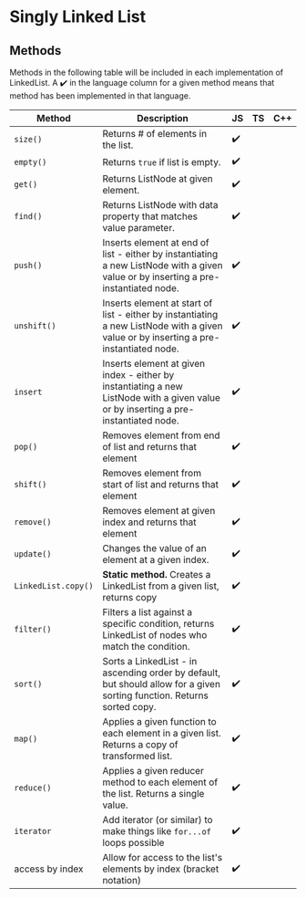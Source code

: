 # Singly Linked List


## Methods
Methods in the following table will be included in each implementation of LinkedList. A ✔️ in the language column for a given method means that method has been implemented in that language. 

| Method | Description | JS | TS | C++ |
| ------ | ----------- | -- | -- | --- |
| `size()` | Returns # of elements in the list. | ✔️ |  |  |
| `empty()` | Returns `true` if list is empty. | ✔️ |  |  |
| `get()` | Returns ListNode at given element. | ✔️ |  |  |
| `find()` | Returns ListNode with data property that matches value parameter. | ✔️ |  |  |
| `push()` | Inserts element at end of list - either by instantiating a new ListNode with a given value or by inserting a pre-instantiated node. | ✔️ |  |  |
| `unshift()` | Inserts element at start of list - either by instantiating a new ListNode with a given value or by inserting a pre-instantiated node. | ✔️ |  |  |
| `insert` | Inserts element at given index - either by instantiating a new ListNode with a given value or by inserting a pre-instantiated node. | ✔️ |  |  |
| `pop()` | Removes element from end of list and returns that element | ✔️ |  |  |
| `shift()` | Removes element from start of list and returns that element | ✔️ |  |  |
| `remove()` | Removes element at given index and returns that element | ✔️ |  |  |
| `update()` | Changes the value of an element at a given index. | ✔️ |  |  |
| `LinkedList.copy()` | __Static method.__ Creates a LinkedList from a given list, returns copy | ✔️ |  |  |
| `filter()` | Filters a list against a specific condition, returns LinkedList of nodes who match the condition. | ✔️ |  |  |
| `sort()` | Sorts a LinkedList - in ascending order by default, but should allow for a given sorting function. Returns sorted copy. | ✔️ |  |  |
| `map()` | Applies a given function to each element in a given list. Returns a copy of transformed list. | ✔️ |  |  |
| `reduce()` | Applies a given reducer method to each element of the list. Returns a single value. | ✔️ |  |  |
| `iterator` | Add iterator (or similar) to make things like `for...of` loops possible | ✔️ |  |  |
| access by index | Allow for access to the list's elements by index (bracket notation) | ✔️ |  |  |